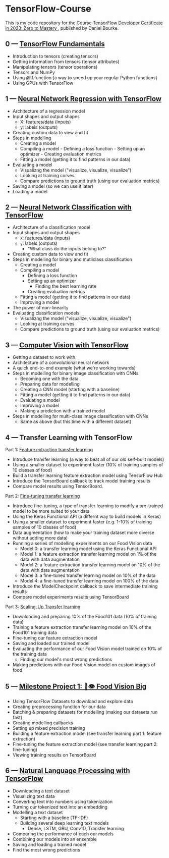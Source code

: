 # TensorFlow-Course

This is my code repository for the Course [TensorFlow Developer Certificate in 2023: Zero to Mastery
](https://is.gd/qG2T02), published by Daniel Bourke.

## 0 — [TensorFlow Fundamentals](https://is.gd/fBwXms)

- Introduction to tensors (creating tensors)
- Getting information from tensors (tensor attributes)
- Manipulating tensors (tensor operations)
- Tensors and NumPy
- Using @tf.function (a way to speed up your regular Python functions)
- Using GPUs with TensorFlow

## 1 — [Neural Network Regression with TensorFlow](https://is.gd/Z5C7xc)

- Architecture of a regression model
- Input shapes and output shapes
  - X: features/data (inputs)
  - y: labels (outputs)
- Creating custom data to view and fit
- Steps in modelling
  - Creating a model
  - Compiling a model
        - Defining a loss function
        - Setting up an optimizer
        - Creating evaluation metrics
  - Fitting a model (getting it to find patterns in our data)
- Evaluating a model
  - Visualizng the model ("visualize, visualize, visualize")
  - Looking at training curves
  - Compare predictions to ground truth (using our evaluation metrics)
- Saving a model (so we can use it later)
- Loading a model

## 2 — [Neural Network Classification with TensorFlow](https://tinyurl.com/2h7686m4)

- Architecture of a classification model
- Input shapes and output shapes
  - `X`: features/data (inputs)
  - `y`: labels (outputs) 
    - "What class do the inputs belong to?"
- Creating custom data to view and fit
- Steps in modelling for binary and mutliclass classification
  - Creating a model
  - Compiling a model
    - Defining a loss function
    - Setting up an optimizer
      - Finding the best learning rate
    - Creating evaluation metrics
  - Fitting a model (getting it to find patterns in our data)
  - Improving a model
- The power of non-linearity
- Evaluating classification models
  - Visualizng the model ("visualize, visualize, visualize")
  - Looking at training curves
  - Compare predictions to ground truth (using our evaluation metrics)

## 3 — [Computer Vision with TensorFlow](https://tinyurl.com/2z3n8dmv)

- Getting a dataset to work with
- Architecture of a convolutional neural network
- A quick end-to-end example (what we're working towards)
- Steps in modelling for binary image classification with CNNs
  - Becoming one with the data
  - Preparing data for modelling
  - Creating a CNN model (starting with a baseline)
  - Fitting a model (getting it to find patterns in our data)
  - Evaluating a model
  - Improving a model
  - Making a prediction with a trained model
- Steps in modelling for multi-class image classification with CNNs
  - Same as above (but this time with a different dataset)

## 4 — Transfer Learning with TensorFlow

Part 1: [Feature extraction transfer learning](https://tinyurl.com/2egqg77w)

- Introduce transfer learning (a way to beat all of our old self-built models)
- Using a smaller dataset to experiment faster (10% of training samples of 10 classes of food)
- Build a transfer learning feature extraction model using TensorFlow Hub
- Introduce the TensorBoard callback to track model training results
- Compare model results using TensorBoard.

Part 2: [Fine-tuning transfer learning](https://tinyurl.com/2g8ohpsx)

- Introduce fine-tuning, a type of transfer learning to modify a pre-trained model to be more suited to your data
- Using the Keras Functional API (a differnt way to build models in Keras)
- Using a smaller dataset to experiment faster (e.g. 1-10% of training samples of 10 classes of food)
- Data augmentation (how to make your training dataset more diverse without adding more data)
- Running a series of modelling experiments on our Food Vision data
  - Model 0: a transfer learning model using the Keras Functional API
  - Model 1: a feature extraction transfer learning model on 1% of the data with data augmentation
  - Model 2: a feature extraction transfer learning model on 10% of the data with data augmentation
  - Model 3: a fine-tuned transfer learning model on 10% of the data
  - Model 4: a fine-tuned transfer learning model on 100% of the data
- Introduce the ModelCheckpoint callback to save intermediate training results
- Compare model experiments results using TensorBoard

Part 3: [Scaling-Up Transfer learning](https://tinyurl.com/2huraxmc)

- Downloading and preparing 10% of the Food101 data (10% of training data)
- Training a feature extraction transfer learning model on 10% of the Food101 training data
- Fine-tuning our feature extraction model
- Saving and loaded our trained model
- Evaluating the performance of our Food Vision model trained on 10% of the training data
  - Finding our model's most wrong predictions
- Making predictions with our Food Vision model on custom images of food

## 5 — [Milestone Project 1: 🍔👁 Food Vision Big](https://tinyurl.com/2cngu5n9)

- Using TensorFlow Datasets to download and explore data
- Creating preprocessing function for our data
- Batching & preparing datasets for modelling (making our datasets run fast)
- Creating modelling callbacks
- Setting up mixed precision training
- Building a feature extraction model (see transfer learning part 1: feature extraction)
- Fine-tuning the feature extraction model (see transfer learning part 2: fine-tuning)
- Viewing training results on TensorBoard

## 6 — [Natural Language Processing with TensorFlow](https://tinyurl.com/2znn9p8o)

- Downloading a text dataset
- Visualizing text data
- Converting text into numbers using tokenization
- Turning our tokenized text into an embedding
- Modelling a text dataset
  - Starting with a baseline (TF-IDF)
  - Building several deep learning text models
    - Dense, LSTM, GRU, Conv1D, Transfer learning
- Comparing the performance of each our models
- Combining our models into an ensemble
- Saving and loading a trained model
- Find the most wrong predictions